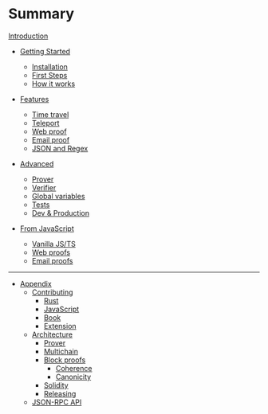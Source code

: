 # Summary
[Introduction](./introduction.md)

- [Getting Started]()
  - [Installation](./getting-started/installation.md)
  - [First Steps](./getting-started/first-steps.md)
  - [How it works](./getting-started/how-it-works.md)

- [Features]()
  - [Time travel](./features/time-travel.md)
  - [Teleport](./features/teleport.md)
  - [Web proof](./features/web.md)
  - [Email proof](./features/email.md)
  - [JSON and Regex](./features/json-and-regex.md)

- [Advanced]()
  - [Prover](./advanced/prover.md)
  - [Verifier](./advanced/verifier.md)
  - [Global variables](./advanced/prover-global-variables.md)
  - [Tests](./advanced/tests.md)
  - [Dev & Production](./advanced/dev-and-production.md)

- [From JavaScript]()
  - [Vanilla JS/TS](./javascript/javascript.md)
  - [Web proofs](./javascript/web-proofs.md)
  - [Email proofs](./javascript/email-proofs.md)
---
- [Appendix]()
  - [Contributing](./appendix/contributing/overview.md)
    - [Rust](./appendix/contributing/rust.md)
    - [JavaScript](./appendix/contributing/javascript.md)
    - [Book](./appendix/contributing/book.md)
    - [Extension](./appendix/contributing/extension.md)
  - [Architecture](./appendix/architecture/overview.md)
    - [Prover](./appendix/architecture/prover.md)
    - [Multichain](./appendix/architecture/multi.md)
    - [Block proofs](./appendix/architecture/block_proof.md)
      - [Coherence](./appendix/architecture/block_proof/coherence.md)
      - [Canonicity](./appendix/architecture/block_proof/canonicity.md)
    - [Solidity](./appendix/architecture/solidity.md)
    - [Releasing](./appendix/architecture/releasing.md)
  - [JSON-RPC API](./appendix/api.md)

